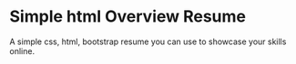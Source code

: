 # Simple html Overview Resume
 A simple css, html, bootstrap resume you can use to showcase your skills online.
